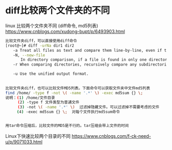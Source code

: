
# diff比较两个文件夹的不同

linux 比较两个文件夹不同 (diff命令, md5列表) https://www.cnblogs.com/xudong-bupt/p/6493903.html
```sh
比较文件夹diff，可以直接使用diff命令
[root@~]# diff -urNa dir1 dir2
　　-a Treat all files as text and compare them line-by-line, even if they do not seem to be text.
　　-N, --new-file
　　　　In directory comparison, if a file is found in only one directory, treat it as present but empty in the other directory.
　　-r When comparing directories, recursively compare any subdirectories found.

　　-u Use the unified output format.
 
 
比较文件夹diff，也可以比较文件MD5列表。下面命令可以获取文件夹中文件md5列表
find /home/ -type f -not \( -name '.*' \) -exec md5sum {} \;
说明：(1) /home/文件目录
　　  (2) -type f 文件类型为普通文件
　　  (3) -not \( -name '.*' \)  过滤掉隐藏文件。可以过滤掉不需要考虑的文件
     (4) -exec md5sum {} \;  对每个文件执行md5sum命令


用tar命令压缩后，比较文件的MD5是不行的。tar压缩会带上文件的时间
```

Linux下快速比较两个目录的不同 https://www.cnblogs.com/f-ck-need-u/p/9071033.html
